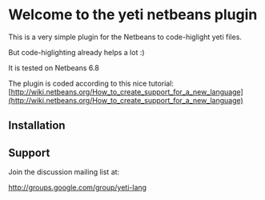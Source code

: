 Welcome to the yeti netbeans plugin
===================================

This is a very simple plugin for the Netbeans to code-higlight yeti files.

But code-higlighting already helps a lot :)

It is tested on Netbeans 6.8

The plugin is coded according to this nice tutorial: [http://wiki.netbeans.org/How_to_create_support_for_a_new_language](http://wiki.netbeans.org/How_to_create_support_for_a_new_language) 

## Installation

## Support

Join the discussion mailing list at:

http://groups.google.com/group/yeti-lang
